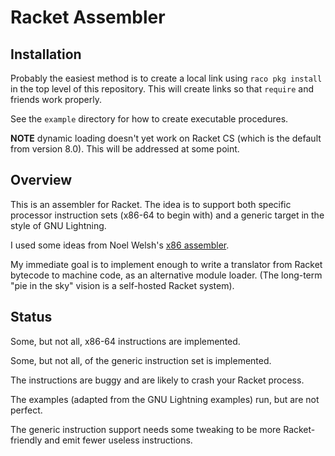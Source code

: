 Racket Assembler
================

Installation
------------

Probably the easiest method is to create a local link using
`raco pkg install` in the top level of this repository.
This will create links so that `require` and friends work properly.

See the `example` directory for how to create executable procedures.

**NOTE** dynamic loading doesn't yet work on Racket CS (which is the
default from version 8.0). This will be addressed at some point.

Overview
--------

This is an assembler for Racket. The idea is to support both
specific processor instruction sets (x86-64 to begin with) and
a generic target in the style of GNU Lightning.

I used some ideas from Noel Welsh's
[x86 assembler](https://github.com/noelwelsh/assembler/).

My immediate goal is to implement enough to write a translator
from Racket bytecode to machine code, as an alternative module
loader. (The long-term "pie in the sky" vision is a self-hosted
Racket system).

Status
------

Some, but not all, x86-64 instructions are implemented.

Some, but not all, of the generic instruction set is implemented.

The instructions are buggy and are likely to crash your Racket process.

The examples (adapted from the GNU Lightning examples) run, but are
not perfect.

The generic instruction support needs some tweaking to be more
Racket-friendly and emit fewer useless instructions.